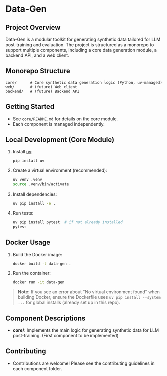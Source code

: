 # Data-Gen

## Project Overview
Data-Gen is a modular toolkit for generating synthetic data tailored for LLM post-training and evaluation. The project is structured as a monorepo to support multiple components, including a core data generation module, a backend API, and a web client.

## Monorepo Structure
```
core/      # Core synthetic data generation logic (Python, uv-managed)
web/       # (future) Web client
backend/   # (future) Backend API
```

## Getting Started
- See `core/README.md` for details on the core module.
- Each component is managed independently.

## Local Development (Core Module)

1. Install [uv](https://github.com/astral-sh/uv):
   ```sh
   pip install uv
   ```
2. Create a virtual environment (recommended):
   ```sh
   uv venv .venv
   source .venv/bin/activate
   ```
3. Install dependencies:
   ```sh
   uv pip install -e .
   ```
4. Run tests:
   ```sh
   uv pip install pytest  # if not already installed
   pytest
   ```

## Docker Usage

1. Build the Docker image:
   ```sh
   docker build -t data-gen .
   ```
2. Run the container:
   ```sh
   docker run -it data-gen
   ```

> **Note:** If you see an error about "No virtual environment found" when building Docker, ensure the Dockerfile uses `uv pip install --system ...` for global installs (already set up in this repo).

## Component Descriptions
- **core/**: Implements the main logic for generating synthetic data for LLM post-training. (First component to be implemented)

## Contributing
- Contributions are welcome! Please see the contributing guidelines in each component folder.
